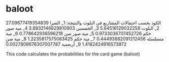 # baloot
الكود يحسب احتمالات المشاريع في البلوت والنتيجة:
1_ السرا 27.09677419354839
2_ البلوت 5.64516129032258
3_ الخمسين 3.8932146829810903
4_ مية صور حكم 0.9733036707452726
5_ مية صور صن 0.778642936596218
6_ مية متسلسلة 0.44493882091212456
7_ مية حكم 1.2235817575083425
8_ مية صن 1.4182424916573972
9_ أربعمية 0.0027808676307007787

This code calculates the probabilities for the card game (baloot)
